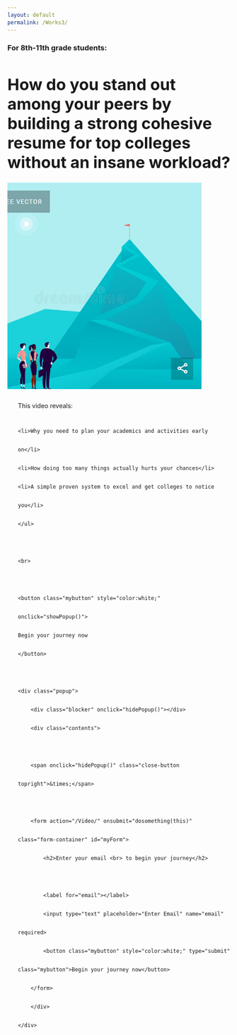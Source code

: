 ```yaml
---
layout: default
permalink: /Works3/
---
```

<!-- Work in progress. Try this again:
https://medium.com/@dmccoy/how-to-submit-an-html-form-to-google-sheets-without-google-forms-b833952cc175 -->
<sectionpd>
<h3>For 8th-11th grade students:</h3>
<h1 style="font-size: 36px;">How do you stand out among your peers by <br>building a strong cohesive resume for top colleges<br> without an insane workload?</h1>

  <img class="sectionpdPicture sectionpdLeft" src="/images/goal.png" alt="MountainTop">
  <div class="sectionpdContent sectionpdRight">
    <ul class="yes" style="line-height: 3;">This video reveals:
    
    <li>Why you need to plan your academics and activities early on</li>
    <li>How doing too many things actually hurts your chances</li>
    <li>A simple proven system to excel and get colleges to notice you</li>
    </ul>

    <br>

    <button class="mybutton" style="color:white;" onclick="showPopup()">
    Begin your journey now
    </button>

    <div class="popup">
        <div class="blocker" onclick="hidePopup()"></div>
        <div class="contents">

        <span onclick="hidePopup()" class="close-button topright">&times;</span>

        <form action="/Video/" onsubmit="dosomething(this)" class="form-container" id="myForm">
            <h2>Enter your email <br> to begin your journey</h2>

            <label for="email"></label>
            <input type="text" placeholder="Enter Email" name="email" required>
            <button class="mybutton" style="color:white;" type="submit" class="mybutton">Begin your journey now</button>
        </form>
        </div>
    </div>
  </div>
</sectionpd>

<script>
const popup = document.querySelector('.popup');
function showPopup() {
  popup.classList.add('open');
}
function hidePopup() {
  popup.classList.remove('open');
}

const form1 = document.forms['myForm']
const url = 'https://script.google.com/macros/s/AKfycbxqG2lS_HAa1swJ31Xl3F912tJXzk26s0ASB5pwA2IikNo-ojSIF1hC74n88MUHPiZ8/exec'
var form2 = document.getElementById("myForm")

function dosomething(theform) {
  //alert("GEETA:\n" + form1);

  var jqxhr = $.ajax({
    url: url,
    method: "GET",
    dataType: "json",
    data: form.serializeObject()
  })

  document.getElementById("myForm").reset(); 
}
</script>
